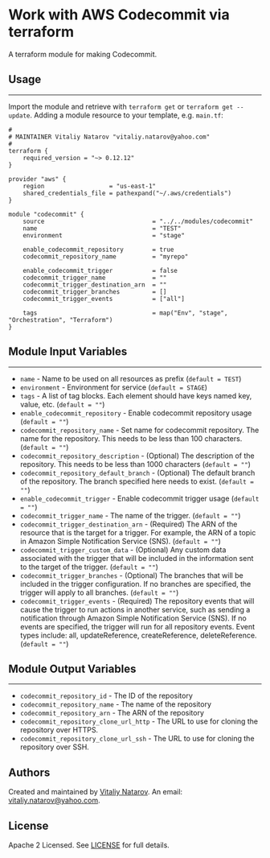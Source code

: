 # Work with AWS Codecommit via terraform

A terraform module for making Codecommit.

## Usage
----------------------
Import the module and retrieve with ```terraform get``` or ```terraform get --update```. Adding a module resource to your template, e.g. `main.tf`:

```
#
# MAINTAINER Vitaliy Natarov "vitaliy.natarov@yahoo.com"
#
terraform {
    required_version = "~> 0.12.12"
}

provider "aws" {
    region                  = "us-east-1"
    shared_credentials_file = pathexpand("~/.aws/credentials")
}

module "codecommit" {
    source                              = "../../modules/codecommit"
    name                                = "TEST"
    environment                         = "stage"

    enable_codecommit_repository        = true
    codecommit_repository_name          = "myrepo"

    enable_codecommit_trigger           = false
    codecommit_trigger_name             = ""
    codecommit_trigger_destination_arn  = ""
    codecommit_trigger_branches         = []
    codecommit_trigger_events           = ["all"]

    tags                                = map("Env", "stage", "Orchestration", "Terraform")
}
```

## Module Input Variables
----------------------
- `name` - Name to be used on all resources as prefix (`default = TEST`)
- `environment` - Environment for service (`default = STAGE`)
- `tags` - A list of tag blocks. Each element should have keys named key, value, etc. (`default = ""`)
- `enable_codecommit_repository` - Enable codecommit repository usage (`default = ""`)
- `codecommit_repository_name` - Set name for codecommit repository. The name for the repository. This needs to be less than 100 characters. (`default = ""`)
- `codecommit_repository_description` - (Optional) The description of the repository. This needs to be less than 1000 characters (`default = ""`)
- `codecommit_repository_default_branch` - (Optional) The default branch of the repository. The branch specified here needs to exist. (`default = ""`)
- `enable_codecommit_trigger` - Enable codecommit trigger usage (`default = ""`)
- `codecommit_trigger_name` - The name of the trigger. (`default = ""`)
- `codecommit_trigger_destination_arn` - (Required) The ARN of the resource that is the target for a trigger. For example, the ARN of a topic in Amazon Simple Notification Service (SNS). (`default = ""`)
- `codecommit_trigger_custom_data` - (Optional) Any custom data associated with the trigger that will be included in the information sent to the target of the trigger. (`default = ""`)
- `codecommit_trigger_branches` - (Optional) The branches that will be included in the trigger configuration. If no branches are specified, the trigger will apply to all branches. (`default = ""`)
- `codecommit_trigger_events` - (Required) The repository events that will cause the trigger to run actions in another service, such as sending a notification through Amazon Simple Notification Service (SNS). If no events are specified, the trigger will run for all repository events. Event types include: all, updateReference, createReference, deleteReference. (`default = ""`)

## Module Output Variables
----------------------
- `codecommit_repository_id` - The ID of the repository
- `codecommit_repository_name` - The name of the repository
- `codecommit_repository_arn` - The ARN of the repository
- `codecommit_repository_clone_url_http` - The URL to use for cloning the repository over HTTPS.
- `codecommit_repository_clone_url_ssh` - The URL to use for cloning the repository over SSH.


## Authors

Created and maintained by [Vitaliy Natarov](https://github.com/SebastianUA). An email: [vitaliy.natarov@yahoo.com](vitaliy.natarov@yahoo.com).

## License

Apache 2 Licensed. See [LICENSE](https://github.com/SebastianUA/terraform/blob/master/LICENSE) for full details.

